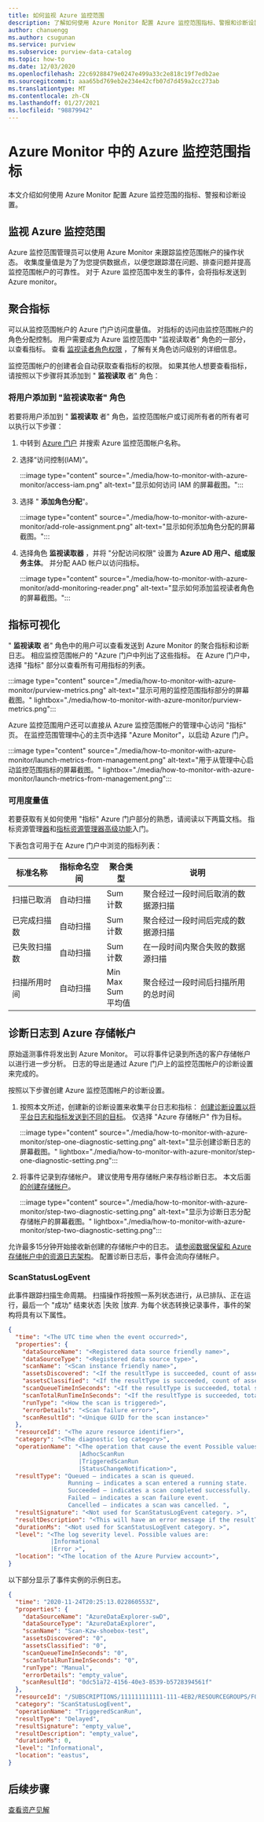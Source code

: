 ```yaml
---
title: 如何监视 Azure 监控范围
description: 了解如何使用 Azure Monitor 配置 Azure 监控范围指标、警报和诊断设置。
author: chanuengg
ms.author: csugunan
ms.service: purview
ms.subservice: purview-data-catalog
ms.topic: how-to
ms.date: 12/03/2020
ms.openlocfilehash: 22c69288479e0247e499a33c2e818c19f7edb2ae
ms.sourcegitcommit: aaa65bd769eb2e234e42cfb07d7d459a2cc273ab
ms.translationtype: MT
ms.contentlocale: zh-CN
ms.lasthandoff: 01/27/2021
ms.locfileid: "98879942"
---
```

# <a name="azure-purview-metrics-in-azure-monitor"></a>Azure Monitor 中的 Azure 监控范围指标

本文介绍如何使用 Azure Monitor 配置 Azure 监控范围的指标、警报和诊断设置。

## <a name="monitor-azure-purview"></a>监视 Azure 监控范围

Azure 监控范围管理员可以使用 Azure Monitor 来跟踪监控范围帐户的操作状态。 收集度量值是为了为您提供数据点，以便您跟踪潜在问题、排查问题并提高监控范围帐户的可靠性。 对于 Azure 监控范围中发生的事件，会将指标发送到 Azure monitor。

## <a name="aggregated-metrics"></a>聚合指标

可以从监控范围帐户的 Azure 门户访问度量值。 对指标的访问由监控范围帐户的角色分配控制。 用户需要成为 Azure 监控范围中 "监视读取者" 角色的一部分，以查看指标。 查看 [监视读者角色权限](../azure-monitor/platform/roles-permissions-security.md#built-in-monitoring-roles) ，了解有关角色访问级别的详细信息。

监控范围帐户的创建者会自动获取查看指标的权限。 如果其他人想要查看指标，请按照以下步骤将其添加到 " **监视读取** 者" 角色：

### <a name="add-a-user-to-the-monitoring-reader-role"></a>将用户添加到 "监视读取者" 角色

若要将用户添加到 " **监视读取** 者" 角色，监控范围帐户或订阅所有者的所有者可以执行以下步骤：

1. 中转到 [Azure 门户](https://portal.azure.com) 并搜索 Azure 监控范围帐户名称。

2. 选择“访问控制(IAM)”。

   :::image type="content" source="./media/how-to-monitor-with-azure-monitor/access-iam.png" alt-text="显示如何访问 IAM 的屏幕截图。":::

3. 选择 " **添加角色分配**"。

   :::image type="content" source="./media/how-to-monitor-with-azure-monitor/add-role-assignment.png" alt-text="显示如何添加角色分配的屏幕截图。":::

4. 选择角色 **监视读取器** ，并将 "分配访问权限" 设置为 **Azure AD 用户、组或服务主体**。 并分配 AAD 帐户以访问指标。  

   :::image type="content" source="./media/how-to-monitor-with-azure-monitor/add-monitoring-reader.png" alt-text="显示如何添加监视读者角色的屏幕截图。":::

## <a name="metrics-visualization"></a>指标可视化

" **监视读取** 者" 角色中的用户可以查看发送到 Azure Monitor 的聚合指标和诊断日志。 相应监控范围帐户的 "Azure 门户中列出了这些指标。 在 Azure 门户中，选择 "指标" 部分以查看所有可用指标的列表。

   :::image type="content" source="./media/how-to-monitor-with-azure-monitor/purview-metrics.png" alt-text="显示可用的监控范围指标部分的屏幕截图。" lightbox="./media/how-to-monitor-with-azure-monitor/purview-metrics.png":::

Azure 监控范围用户还可以直接从 Azure 监控范围帐户的管理中心访问 "指标" 页。 在监控范围管理中心的主页中选择 "Azure Monitor"，以启动 Azure 门户。

   :::image type="content" source="./media/how-to-monitor-with-azure-monitor/launch-metrics-from-management.png" alt-text="用于从管理中心启动监控范围指标的屏幕截图。" lightbox="./media/how-to-monitor-with-azure-monitor/launch-metrics-from-management.png":::

### <a name="available-metrics"></a>可用度量值

若要获取有关如何使用 "指标" Azure 门户部分的熟悉，请阅读以下两篇文档。 指标资源管理[器](../azure-monitor/platform/metrics-getting-started.md)和[指标资源管理器高级功能](../azure-monitor/platform/metrics-charts.md)入门。

下表包含可用于在 Azure 门户中浏览的指标列表：

| 标准名称 | 指标命名空间 | 聚合类型 | 说明 |
| ------------------- | ------------------- | ------------------- | ----------------- |
| 扫描已取消 | 自动扫描 | Sum <br> 计数 | 聚合经过一段时间后取消的数据源扫描 |
| 已完成扫描数 | 自动扫描 | Sum <br> 计数 | 聚合经过一段时间后完成的数据源扫描 |
| 已失败扫描数 | 自动扫描 | Sum <br> 计数 | 在一段时间内聚合失败的数据源扫描 |
| 扫描所用时间 | 自动扫描 | Min <br> Max <br> Sum <br> 平均值 | 聚合经过一段时间后扫描所用的总时间 |

## <a name="diagnostic-logs-to-azure-storage-account"></a>诊断日志到 Azure 存储帐户

原始遥测事件将发出到 Azure Monitor。 可以将事件记录到所选的客户存储帐户以进行进一步分析。 日志的导出是通过 Azure 门户上的监控范围帐户的诊断设置来完成的。

按照以下步骤创建 Azure 监控范围帐户的诊断设置。

1. 按照本文所述，创建新的诊断设置来收集平台日志和指标： [创建诊断设置以将平台日志和指标发送到不同的目标](../azure-monitor/platform/diagnostic-settings.md)。 仅选择 "Azure 存储帐户" 作为目标。

   :::image type="content" source="./media/how-to-monitor-with-azure-monitor/step-one-diagnostic-setting.png" alt-text="显示创建诊断日志的屏幕截图。" lightbox="./media/how-to-monitor-with-azure-monitor/step-one-diagnostic-setting.png":::

2. 将事件记录到存储帐户。 建议使用专用存储帐户来存档诊断日志。 本文后面 [的创建存储帐户](../storage/common/storage-account-create.md?tabs=azure-portal)。

   :::image type="content" source="./media/how-to-monitor-with-azure-monitor/step-two-diagnostic-setting.png" alt-text="显示为诊断日志分配存储帐户的屏幕截图。" lightbox="./media/how-to-monitor-with-azure-monitor/step-two-diagnostic-setting.png":::

允许最多15分钟开始接收新创建的存储帐户中的日志。 [请参阅数据保留和 Azure 存储帐户中的资源日志架构](../azure-monitor/platform/resource-logs.md#send-to-azure-storage)。 配置诊断日志后，事件会流向存储帐户。

### <a name="scanstatuslogevent"></a>ScanStatusLogEvent

此事件跟踪扫描生命周期。 扫描操作将按照一系列状态进行，从已排队、正在运行，最后一个 "成功" 结束状态 |失败 |放弃. 为每个状态转换记录事件，事件的架构将具有以下属性。

```JSON
{
  "time": "<The UTC time when the event occurred>",
  "properties": {
    "dataSourceName": "<Registered data source friendly name>",
    "dataSourceType": "<Registered data source type>",
    "scanName": "<Scan instance friendly name>",
    "assetsDiscovered": "<If the resultType is succeeded, count of assets discovered in scan run>",
    "assetsClassified": "<If the resultType is succeeded, count of assets classified in scan run>",
    "scanQueueTimeInSeconds": "<If the resultType is succeeded, total seconds the scan instance in queue>",
    "scanTotalRunTimeInSeconds": "<If the resultType is succeeded, total seconds the scan took to run>",
    "runType": "<How the scan is triggered>",
    "errorDetails": "<Scan failure error>",
    "scanResultId": "<Unique GUID for the scan instance>"
  },
  "resourceId": "<The azure resource identifier>",
  "category": "<The diagnostic log category>",
  "operationName": "<The operation that cause the event Possible values for ScanStatusLogEvent category are: 
                    |AdhocScanRun 
                    |TriggeredScanRun 
                    |StatusChangeNotification>",
  "resultType": "Queued – indicates a scan is queued. 
                 Running – indicates a scan entered a running state. 
                 Succeeded – indicates a scan completed successfully. 
                 Failed – indicates a scan failure event. 
                 Cancelled – indicates a scan was cancelled. ",
  "resultSignature": "<Not used for ScanStatusLogEvent category. >",
  "resultDescription": "<This will have an error message if the resultType is Failed. >",
  "durationMs": "<Not used for ScanStatusLogEvent category. >",
  "level": "<The log severity level. Possible values are:
            |Informational
            |Error >",
  "location": "<The location of the Azure Purview account>",
}
```

以下部分显示了事件实例的示例日志。

```JSON
{
  "time": "2020-11-24T20:25:13.022860553Z",
  "properties": {
    "dataSourceName": "AzureDataExplorer-swD",
    "dataSourceType": "AzureDataExplorer",
    "scanName": "Scan-Kzw-shoebox-test",
    "assetsDiscovered": "0",
    "assetsClassified": "0",
    "scanQueueTimeInSeconds": "0",
    "scanTotalRunTimeInSeconds": "0",
    "runType": "Manual",
    "errorDetails": "empty_value",
    "scanResultId": "0dc51a72-4156-40e3-8539-b5728394561f"
  },
  "resourceId": "/SUBSCRIPTIONS/111111111111-111-4EB2/RESOURCEGROUPS/FOOBAR-TEST-RG/PROVIDERS/MICROSOFT.PURVIEW/ACCOUNTS/FOOBAR-HEY-TEST-NEW-MANIFEST-EUS",
  "category": "ScanStatusLogEvent",
  "operationName": "TriggeredScanRun",
  "resultType": "Delayed",
  "resultSignature": "empty_value",
  "resultDescription": "empty_value",
  "durationMs": 0,
  "level": "Informational",
  "location": "eastus",
}
```

## <a name="next-steps"></a>后续步骤

[查看资产见解](asset-insights.md)
